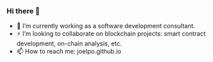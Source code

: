 ### Hi there 👋

- 🔭  I’m currently working as a software development consultant.
- ⚡  I’m looking to collaborate on blockchain projects: smart contract development, on-chain analysis, etc.  
- 📫  How to reach me: joelpo.github.io
